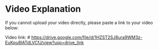 # Video Explanation

If you cannot upload your video directly, please paste a link to your video below:

Video link: # https://drive.google.com/file/d/1HZST2SJ8ura9WM3z-EuKpu8IATdLVCfJ/view?usp=drive_link
 

